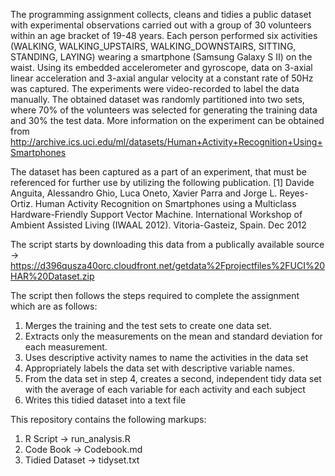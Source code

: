 The programming assignment collects, cleans and tidies a public dataset with experimental observations carried out with a group of 30 volunteers within an age bracket of 19-48 years. Each person performed six activities (WALKING, WALKING_UPSTAIRS, WALKING_DOWNSTAIRS, SITTING, STANDING, LAYING) wearing a smartphone (Samsung Galaxy S II) on the waist. Using its embedded accelerometer and gyroscope, data on 3-axial linear acceleration and 3-axial angular velocity at a constant rate of 50Hz was captured. The experiments were video-recorded to label the data manually. The obtained dataset was randomly partitioned into two sets, where 70% of the volunteers was selected for generating the training data and 30% the test data. More information on the experiment can be obtained from http://archive.ics.uci.edu/ml/datasets/Human+Activity+Recognition+Using+Smartphones

The dataset has been captured as a part of an experiment, that must be referenced for further use by utilizing the following publication. 
[1] Davide Anguita, Alessandro Ghio, Luca Oneto, Xavier Parra and Jorge L. Reyes-Ortiz. Human Activity Recognition on Smartphones using a Multiclass Hardware-Friendly Support Vector Machine. International Workshop of Ambient Assisted Living (IWAAL 2012). Vitoria-Gasteiz, Spain. Dec 2012

The script starts by downloading this data from a publically available source ->  https://d396qusza40orc.cloudfront.net/getdata%2Fprojectfiles%2FUCI%20HAR%20Dataset.zip

The script then follows the steps required to complete the assignment which are as follows:
1. Merges the training and the test sets to create one data set.
2. Extracts only the measurements on the mean and standard deviation for each measurement.
3. Uses descriptive activity names to name the activities in the data set
4. Appropriately labels the data set with descriptive variable names.
5. From the data set in step 4, creates a second, independent tidy data set with the average of each variable for each activity and each subject
6. Writes this tidied dataset into a text file

This repository contains the following markups:
1. R Script -> run_analysis.R
2. Code Book -> Codebook.md
3. Tidied Dataset -> tidyset.txt
